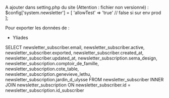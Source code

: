 A ajouter dans setting.php du site (Attention : fichier non versionné) :
$config['system.newsletter'] = [
    'allowTest' => 'true' // false si sur env prod 
];

Pour exporter les données de :
* Yliades

SELECT newsletter_subscriber.email, newsletter_subscriber.active, newsletter_subscriber.exported, newsletter_subscriber.created_at, newsletter_subscriber.updated_at, newsletter_subscription.sema_design, newsletter_subscription.comptoir_de_famille, newsletter_subscription.cote_table, newsletter_subscription.genevieve_lethu, newsletter_subscription.jardin_d_ulysse
            FROM newsletter_subscriber
            INNER JOIN newsletter_subscription
               ON newsletter_subscriber.id = newsletter_subscription.id_subscriber
